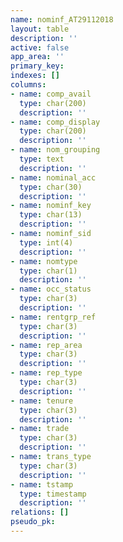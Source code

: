 ```yaml
---
name: nominf_AT29112018
layout: table
description: ''
active: false
app_area: ''
primary_key: 
indexes: []
columns:
- name: comp_avail
  type: char(200)
  description: ''
- name: comp_display
  type: char(200)
  description: ''
- name: nom_grouping
  type: text
  description: ''
- name: nominal_acc
  type: char(30)
  description: ''
- name: nominf_key
  type: char(13)
  description: ''
- name: nominf_sid
  type: int(4)
  description: ''
- name: nomtype
  type: char(1)
  description: ''
- name: occ_status
  type: char(3)
  description: ''
- name: rentgrp_ref
  type: char(3)
  description: ''
- name: rep_area
  type: char(3)
  description: ''
- name: rep_type
  type: char(3)
  description: ''
- name: tenure
  type: char(3)
  description: ''
- name: trade
  type: char(3)
  description: ''
- name: trans_type
  type: char(3)
  description: ''
- name: tstamp
  type: timestamp
  description: ''
relations: []
pseudo_pk: 
---
```


